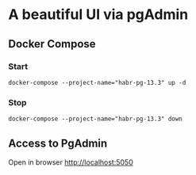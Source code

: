 # A beautiful UI via pgAdmin

## Docker Compose
### Start
`docker-compose --project-name="habr-pg-13.3" up -d`

### Stop
`docker-compose --project-name="habr-pg-13.3" down`

## Access to PgAdmin
Open in browser [http://localhost:5050](http://localhost:5050)
